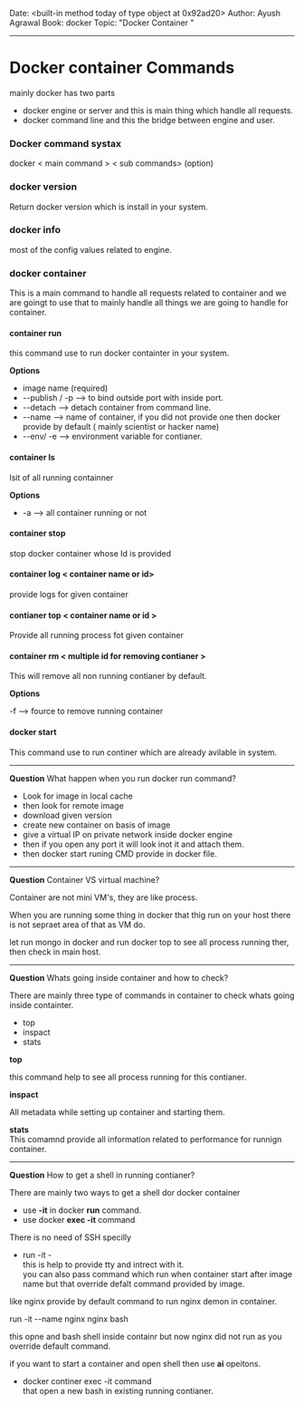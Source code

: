 Date: <built-in method today of type object at 0x92ad20>
Author: Ayush Agrawal
Book: docker
Topic: "Docker Container " 


---


# Docker container Commands  

mainly docker has two parts  
* docker engine or server and this is main thing which handle all requests.   
* docker command line and this the bridge between engine and user.   


### Docker command systax  

docker < main command > < sub commands> (option)

### docker version   

Return  docker version which is install in your system.


### docker info   

most of the config values related to engine.


### docker container   

This is a main command to handle all requests related to container and we are goingt to use that to mainly handle all things we are going to handle for container.  

#### container run   

this command use to run docker containter in your system.  

__Options__   

* image name (required)   
* --publish / -p  --> to bind outside port with inside port.  
* --detach  --> detach container from command line.  
* --name --> name of container, if you did not provide one then docker provide by default ( mainly scientist or hacker name)   
* --env/ -e --> environment variable for contianer.  


#### container ls   

lsit of all running containner 


__Options__   

* -a --> all container running or not

#### container stop <Id>   

stop docker container whose Id is provided

#### container log < container name or id> 

provide logs for given container  

#### contianer top < container name or id >   

Provide all running process fot given container   

#### container rm < multiple id for removing contianer >   

This will remove all non running contianer by default.  


__Options__   

-f --> fource to remove running container   

#### docker start <name or Id of container>  

This command use to run continer which are already avilable in system.  

---

__Question__ What happen when you run docker run command?  

* Look for image in local cache   
* then look for remote image  
* download given version  
* create new container on basis of image  
* give a virtual IP on private network inside docker engine  
* then if you open any port it will look inot it and attach them.   
* then docker start runing CMD provide in docker file.  

---   

__Question__  Container VS virtual machine?  

Container are not mini VM's, they are like process.  

When you are running some thing in docker that thig run on your host there is not sepraet area of that as VM do.  

let run mongo in docker and run docker top to see all process running ther, then check in main host.  

---   

__Question__ Whats going inside container and how to check?  

There are mainly three type of commands in container to check whats going inside containter.  

* top  
* inspact 
* stats  

__top__  

this command help to see all process running for this contianer.  

__inspact__  

All metadata while setting up container and starting them.  

__stats__  
This comamnd provide all information related to performance for runnign container.  

----   

__Question__  How to get a shell in running contianer?

There are mainly two ways to get a shell dor docker container  
* use __-it__ in docker __run__ command.  
* use docker __exec -it__ command   

There is no need of SSH specilly   

- run -it -  
this is help to provide tty and intrect with it.  
you can also pass command which run when container start after image name but that override defalt command provided by image.  

like nginx provide by default command to run nginx demon in container.

run -it --name nginx nginx bash  

this opne and bash shell inside containr but now nginx did not run as you override default command.  

if you want to start a container and open shell then use __ai__ opeitons.   

- docker continer exec -it <name> command   
that open a new bash in existing running contianer.  

